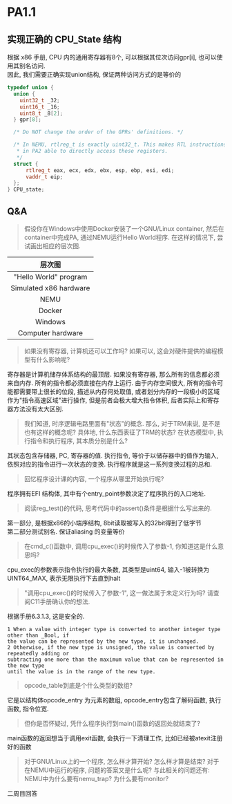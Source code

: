 # PA1.1
## 实现正确的 CPU_State 结构
根据 x86 手册, CPU 内的通用寄存器有8个, 可以根据其位次访问gpr\[i\], 也可以使用其别名访问.  
因此, 我们需要正确实现union结构, 保证两种访问方式的是等价的
```c++
typedef union {
  union {
    uint32_t _32;
    uint16_t _16;
    uint8_t _8[2];
  } gpr[8];

  /* Do NOT change the order of the GPRs' definitions. */

  /* In NEMU, rtlreg_t is exactly uint32_t. This makes RTL instructions
   * in PA2 able to directly access these registers.
   */
  struct {
      rtlreg_t eax, ecx, edx, ebx, esp, ebp, esi, edi;
      vaddr_t eip;
  };
} CPU_state;
```

## Q&A
> 假设你在Windows中使用Docker安装了一个GNU/Linux container, 
> 然后在container中完成PA, 通过NEMU运行Hello World程序. 在这样的情况下, 尝试画出相应的层次图.

|      层次图             |
|:----------------------:|
| "Hello World" program  |
| Simulated x86 hardware |
| NEMU                   |
| Docker                 |
| Windows                |
| Computer hardware      |

> 如果没有寄存器, 计算机还可以工作吗? 如果可以, 这会对硬件提供的编程模型有什么影响呢?

寄存器是计算机储存体系结构的最顶层. 如果没有寄存器, 那么所有的信息都必须来自内存. 
所有的指令都必须直接在内存上运行. 由于内存空间很大, 所有的指令可能都需要带上很长的位段, 描述从内存何处取值,
或者划分内存的一段极小的区域作为"指令高速区域"进行操作, 
但是前者会极大增大指令体积, 后者实际上和寄存器方法没有太大区别. 

> 我们知道, 时序逻辑电路里面有"状态"的概念. 
> 那么, 对于TRM来说, 是不是也有这样的概念呢? 
> 具体地, 什么东西表征了TRM的状态? 在状态模型中, 执行指令和执行程序, 其本质分别是什么?

其状态包含存储器, PC, 寄存器的值. 
执行指令, 等价于以储存器中的值作为输入, 依照对应的指令进行一次状态的变换. 
执行程序就是这一系列变换过程的总和. 

> 回忆程序设计课的内容, 一个程序从哪里开始执行呢?

程序拥有EFI 结构体, 其中有个entry_point参数决定了程序执行的入口地址. 

> 阅读reg_test()的代码, 思考代码中的assert()条件是根据什么写出来的.

第一部分, 是根据x86的小端序结构, 8bit读取被写入的32bit得到了低字节  
第二部分测试别名. 保证aliasing 的变量等价
> 在cmd_c()函数中, 调用cpu_exec()的时候传入了参数-1, 你知道这是什么意思吗?

cpu_exec的参数表示指令执行的最大条数, 其类型是uint64, 输入-1被转换为UINT64_MAX, 
表示无限执行下去直到halt 

> "调用cpu_exec()的时候传入了参数-1", 这一做法属于未定义行为吗? 请查阅C11手册确认你的想法.

根据手册6.3.1.3, 这是安全的. 
```
1 When a value with integer type is converted to another integer type other than _Bool, if
the value can be represented by the new type, it is unchanged.
2 Otherwise, if the new type is unsigned, the value is converted by repeatedly adding or
subtracting one more than the maximum value that can be represented in the new type
until the value is in the range of the new type. 
```

> opcode_table到底是个什么类型的数组? 

它是以结构体opcode_entry 为元素的数组,  opcode_entry包含了解码函数, 执行函数, 指令位宽.

> 但你是否怀疑过, 凭什么程序执行到main()函数的返回处就结束了?

main函数的返回想当于调用exit函数, 会执行一下清理工作, 比如已经被atexit注册好的函数

> 对于GNU/Linux上的一个程序, 怎么样才算开始? 怎么样才算是结束? 
> 对于在NEMU中运行的程序, 问题的答案又是什么呢?
> 与此相关的问题还有: NEMU中为什么要有nemu_trap? 为什么要有monitor?

二周目回答

